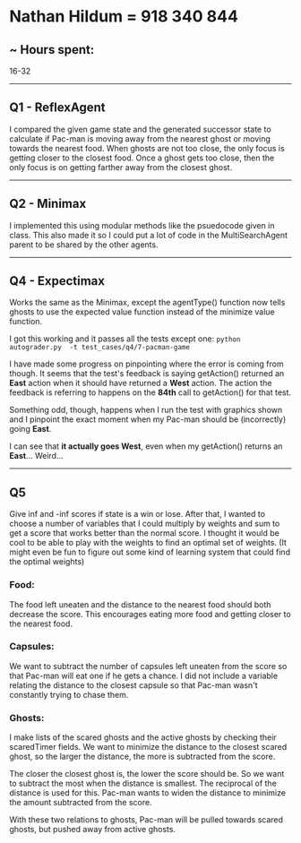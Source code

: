 # Nathan Hildum = 918 340 844

## ~ Hours spent:
16-32

---
## Q1 - ReflexAgent
I compared the given game state and the generated successor state to calculate if Pac-man is moving away from the nearest ghost or moving towards the nearest food. When ghosts are not too close, the only focus is getting closer to the closest food. Once a ghost gets too close, then the only focus is on getting farther away from the closest ghost.

---
## Q2 - Minimax
I implemented this using modular methods like the psuedocode given in class. This also made it so I could put a lot of code in the MultiSearchAgent parent to be shared by the other agents.

---
## Q4 - Expectimax
Works the same as the Minimax, except the agentType() function now tells ghosts to use the expected value function instead of the minimize value function.

I got this working and it passes all the tests except one:
`python autograder.py  -t test_cases/q4/7-pacman-game `

I have made some progress on pinpointing where the error is coming from though. It seems that the test's feedback is saying getAction() returned an **East** action when it should have returned a **West** action. The action the feedback is referring to happens on the **84th** call to getAction() for that test.

Something odd, though, happens when I run the test with graphics shown and I pinpoint the exact moment when my Pac-man should be (incorrectly) going **East**.

I can see that **it actually goes West**, even when my getAction() returns an **East**... Weird...

---
## Q5
Give inf and -inf scores if state is a win or lose. After that, I wanted
to choose a number of variables that I could multiply by weights and sum
to get a score that works better than the normal score. I thought it would
be cool to be able to play with the weights to find an optimal set of weights. (It might even be fun to figure out some kind of learning system that could find the optimal weights)

### Food:
The food left uneaten and the distance to the nearest food should
both decrease the score. This encourages eating more food and getting closer to
the nearest food.

### Capsules:
We want to subtract the number of capsules left uneaten from the score
so that Pac-man will eat one if he gets a chance. I did not include a variable relating
the distance to the closest capsule so that Pac-man wasn't constantly trying to chase them.

### Ghosts:
I make lists of the scared ghosts and the active ghosts by checking their scaredTimer fields. We want to minimize the distance to the closest scared ghost, so the larger the distance, the more is subtracted from the score.

The closer the closest ghost is, the lower the score should be. So we want to subtract the most when the distance is smallest. The reciprocal of the distance is used for this. Pac-man wants to widen the distance to minimize the amount subtracted from the score.

With these two relations to ghosts, Pac-man will be pulled towards scared ghosts,
but pushed away from active ghosts.